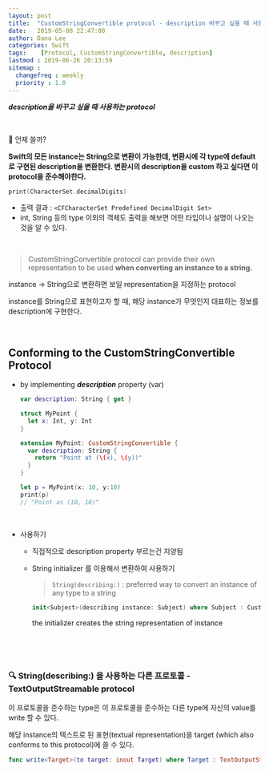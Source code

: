 ```yaml
---
layout: post
title:  "CustomStringConvertible protocol - description 바꾸고 싶을 때 사용하는 protocol"
date:   2019-05-08 22:47:00
author: Dana Lee
categories: Swift 
tags:    [Protocol, CustomStringConvertible, description] 
lastmod : 2019-06-26 20:13:59
sitemap :
  changefreq : weekly
  priority : 1.0
---
```


**_description을 바꾸고 싶을 때 사용하는 protocol_**

&nbsp;

:pushpin: 언제 쓸까?

**Swift의 모든 instance는 String으로 변환이 가능한데, 변환시에 각 type에 default로 구현된 description을 변환한다. 변환시의 description을 custom 하고 싶다면 이 protocol을 준수해야한다.**

```swift
print(CharacterSet.decimalDigits)
```

- 출력 결과 : `<CFCharacterSet Predefined DecimalDigit Set>`
- int, String 등의 type 이외의 객체도 출력을 해보면 어떤 타입이나 설명이 나오는 것을 알 수 있다.

&nbsp;

> CustomStringConvertible protocol can provide their own representation to be used **when converting an instance to a string.**

instance → String으로 변환하면 보일 representation을 지정하는 protocol

instance를 String으로 표현하고자 할 때, 해당 instance가 무엇인지 대표하는 정보를 description에 구현한다.

&nbsp;

## Conforming to the CustomStringConvertible Protocol

- by implementing **_description_** property (var)

  ```swift
  var description: String { get }
  ```

  ```swift
  struct MyPoint {
  	let x: Int, y: Int
  }
  
  extension MyPoint: CustomStringConvertible {
    var description: String {
      return "Point at (\(x), \(y))"
    }
  }
  
  let p = MyPoint(x: 10, y:10)
  print(p)
  // "Point as (10, 10)"
  ```

&nbsp;

- 사용하기 

  - 직접적으로 description property 부르는건 지양됨

  - String initializer 를 이용해서 변환하여 사용하기

    > `String(describing:)` : preferred way to convert an instance of any type to a string

    ```swift
    init<Subject>(describing instance: Subject) where Subject : CustomStringConvertible
    ```

    the initializer creates the string representation of instance 

&nbsp;

&nbsp;

### :mag: String(describing:) 을 사용하는 다른 프로토콜 - TextOutputStreamable protocol

이 프로토콜을 준수하는 type은 이 프로토콜을 준수하는 다른 type에 자신의 value를 write 할 수 있다.

해당 instance의 텍스트로 된 표현(textual representation)을 target (which also conforms to this protocol)에 쓸 수 있다.

```swift
func write<Target>(to target: inout Target) where Target : TextOutputStream
```

&nbsp;

&nbsp;